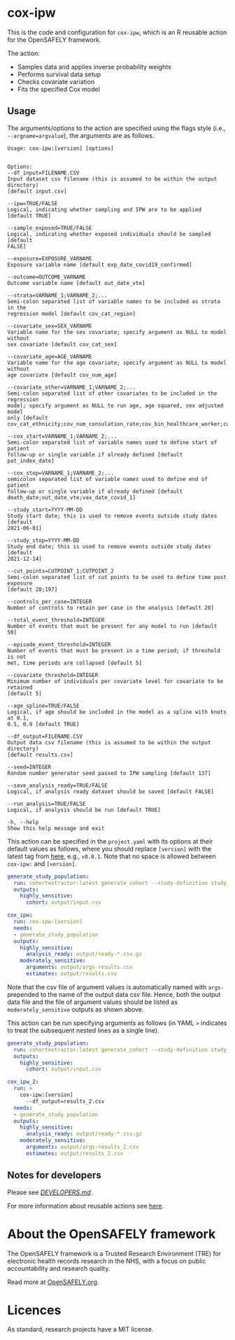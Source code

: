 
<!-- README.md is generated from README.Rmd. 
Please edit that file and rerun in R `rmarkdown::render('README.Rmd')` -->

# cox-ipw

This is the code and configuration for `cox-ipw`, which is an R reusable
action for the OpenSAFELY framework.

The action:

- Samples data and applies inverse probability weights
- Performs survival data setup
- Checks covariate variation
- Fits the specified Cox model

## Usage

The arguments/options to the action are specified using the flags style
(i.e., `--argname=argvalue`), the arguments are as follows.

    Usage: cox-ipw:[version] [options]


    Options:
    --df_input=FILENAME.CSV
    Input dataset csv filename (this is assumed to be within the output directory)
    [default input.csv]

    --ipw=TRUE/FALSE
    Logical, indicating whether sampling and IPW are to be applied [default TRUE]

    --sample_exposed=TRUE/FALSE
    Logical, indicating whether exposed individuals should be sampled [default
    FALSE]

    --exposure=EXPOSURE_VARNAME
    Exposure variable name [default exp_date_covid19_confirmed]

    --outcome=OUTCOME_VARNAME
    Outcome variable name [default out_date_vte]

    --strata=VARNAME_1;VARNAME_2;...
    Semi-colon separated list of variable names to be included as strata in the
    regression model [default cov_cat_region]

    --covariate_sex=SEX_VARNAME
    Variable name for the sex covariate; specify argument as NULL to model without
    sex covariate [default cov_cat_sex]

    --covariate_age=AGE_VARNAME
    Variable name for the age covariate; specify argument as NULL to model without
    age covariate [default cov_num_age]

    --covariate_other=VARNAME_1;VARNAME_2;...
    Semi-colon separated list of other covariates to be included in the regression
    model; specify argument as NULL to run age, age squared, sex adjusted model
    only [default
    cov_cat_ethnicity;cov_num_consulation_rate;cov_bin_healthcare_worker;cov_bin_carehome_status]

    --cox_start=VARNAME_1;VARNAME_2;...
    Semi-colon separated list of variable names used to define start of patient
    follow-up or single variable if already defined [default pat_index_date]

    --cox_stop=VARNAME_1;VARNAME_2;...
    semicolon separated list of variable names used to define end of patient
    follow-up or single variable if already defined [default
    death_date;out_date_vte;vax_date_covid_1]

    --study_start=YYYY-MM-DD
    Study start date; this is used to remove events outside study dates [default
    2021-06-01]

    --study_stop=YYYY-MM-DD
    Study end date; this is used to remove events outside study dates [default
    2021-12-14]

    --cut_points=CUTPOINT_1;CUTPOINT_2
    Semi-colon separated list of cut points to be used to define time post exposure
    [default 28;197]

    --controls_per_case=INTEGER
    Number of controls to retain per case in the analysis [default 20]

    --total_event_threshold=INTEGER
    Number of events that must be present for any model to run [default 50]

    --episode_event_threshold=INTEGER
    Number of events that must be present in a time period; if threshold is not
    met, time periods are collapsed [default 5]

    --covariate_threshold=INTEGER
    Minimum number of individuals per covariate level for covariate to be retained
    [default 5]

    --age_spline=TRUE/FALSE
    Logical, if age should be included in the model as a spline with knots at 0.1,
    0.5, 0.9 [default TRUE]

    --df_output=FILENAME.CSV
    Output data csv filename (this is assumed to be within the output directory)
    [default results.csv]

    --seed=INTEGER
    Random number generator seed passed to IPW sampling [default 137]

    --save_analysis_ready=TRUE/FALSE
    Logical, if analysis ready dataset should be saved [default FALSE]

    --run_analysis=TRUE/FALSE
    Logical, if analysis should be run [default TRUE]

    -h, --help
    Show this help message and exit

This action can be specified in the `project.yaml` with its options at
their default values as follows, where you should replace `[version]`
with the latest tag from
[here](https://github.com/opensafely-actions/cox-ipw/tags), e.g.,
`v0.0.1`. Note that no space is allowed between `cox-ipw:` and
`[version]`.

``` yaml
generate_study_population:
  run: cohortextractor:latest generate_cohort --study-definition study_definition
  outputs:
    highly_sensitive:
      cohort: output/input.csv

cox_ipw:
  run: cox-ipw:[version]
  needs:
  - generate_study_population
  outputs:
    highly_sensitive:
      analysis_ready: output/ready-*.csv.gz
    moderately_sensitive:
      arguments: output/args-results.csv
      estimates: output/results.csv
```

Note that the csv file of argument values is automatically named with
`args-` prepended to the name of the output data csv file. Hence, both
the output data file and the file of argument values should be listed as
`moderately_sensitive` outputs as shown above.

This action can be run specifying arguments as follows (in YAML `>`
indicates to treat the subsequent nested lines as a single line).

``` yaml
generate_study_population:
  run: cohortextractor:latest generate_cohort --study-definition study_definition
  outputs:
    highly_sensitive:
      cohort: output/input.csv

cox_ipw_2:
  run: >
    cox-ipw:[version]
      --df_output=results_2.csv
  needs:
  - generate_study_population
  outputs:
    highly_sensitive:
      analysis_ready: output/ready-*.csv.gz
    moderately_sensitive:
      arguments: output/args-results_2.csv
      estimates: output/results_2.csv
```

## Notes for developers

Please see [*DEVELOPERS.md*](DEVELOPERS.md).

For more information about reusable actions see
[here](https://docs.opensafely.org/actions-reusable/).

# About the OpenSAFELY framework

The OpenSAFELY framework is a Trusted Research Environment (TRE) for
electronic health records research in the NHS, with a focus on public
accountability and research quality.

Read more at [OpenSAFELY.org](https://opensafely.org).

# Licences

As standard, research projects have a MIT license.

